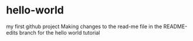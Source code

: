 # hello-world
my first github project
Making changes to the read-me file in the README-edits branch for the hello world tutorial
